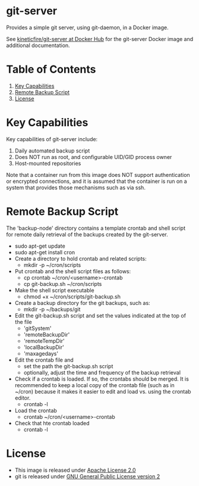 # git-server
Provides a simple git server, using git-daemon, in a Docker image.

See [kineticfire/git-server at Docker Hub](https://hub.docker.com/r/kineticfire/git-server) for the git-server Docker image and additional documentation.


# Table of Contents
1. [Key Capabilities](#key-capabilities)
2. [Remote Backup Script](#remote-backup-script)
3. [License](#license)


# Key Capabilities
Key capabilities of git-server include:
1. Daily automated backup script
2. Does NOT run as root, and configurable UID/GID process owner
3. Host-mounted repositories

Note that a container run from this image does NOT support authentication or encrypted connections, and it is assumed that the container is run on a system that provides those mechanisms such as via ssh.


# Remote Backup Script
The 'backup-node' directory contains a template crontab and shell script for remote daily retrieval of the backups created by the git-server.

- sudo apt-get update
- sudo apt-get install cron
- Create a directory to hold crontab and related scripts:
   - mkdir -p ~/cron/scripts
- Put crontab and the shell script files as follows:
   - cp crontab ~/cron/\<username\>-crontab
   - cp git-backup.sh ~/cron/scripts
- Make the shell script executable
   - chmod +x ~/cron/scripts/git-backup.sh
- Create a backup directory for the git backups, such as:
   - mkdir -p ~/backups/git
- Edit the git-backup.sh script and set the values indicated at the top of the file
   - 'gitSystem'
   - 'remoteBackupDir'
   - 'remoteTempDir'
   - 'localBackupDir'
   - 'maxagedays'
- Edit the crontab file and
   - set the path the git-backup.sh script
   - optionally, adjust the time and frequency of the backup retrieval
- Check if a crontab is loaded.  If so, the crontabs should be merged.  It is recommended to keep a local copy of the crontab file (such as in ~/cron) because it makes it easier to edit and load vs. using the crontab editor.
   - crontab -l
- Load the crontab
   - crontab ~/cron/\<username\>-crontab
- Check that hte crontab loaded
   - crontab -l


# License
- This image is released under [Apache License 2.0](https://www.apache.org/licenses/LICENSE-2.0)
- git is released under [GNU General Public License version 2](https://opensource.org/licenses/GPL-2.0)

